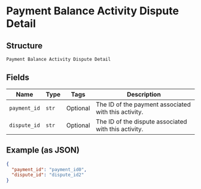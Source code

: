 
# Payment Balance Activity Dispute Detail

## Structure

`Payment Balance Activity Dispute Detail`

## Fields

| Name | Type | Tags | Description |
|  --- | --- | --- | --- |
| `payment_id` | `str` | Optional | The ID of the payment associated with this activity. |
| `dispute_id` | `str` | Optional | The ID of the dispute associated with this activity. |

## Example (as JSON)

```json
{
  "payment_id": "payment_id0",
  "dispute_id": "dispute_id2"
}
```

